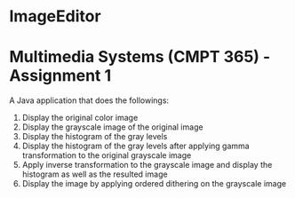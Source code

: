 # ImageEditor
# Multimedia Systems (CMPT 365) - Assignment 1

A Java application that does the followings:
  1. Display the original color image
  2. Display the grayscale image of the original image
  3. Display the histogram of the gray levels
  4. Display the histogram of the gray levels after applying gamma transformation to the original grayscale image
  5. Apply inverse transformation to the grayscale image and display the histogram as well as the resulted image
  6. Display the image by applying ordered dithering on the grayscale image
